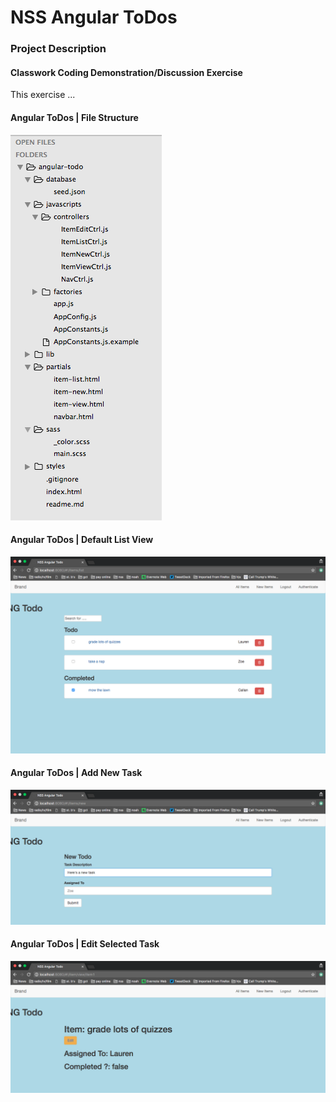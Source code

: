 # NSS Angular ToDos

### Project Description 
#### Classwork Coding Demonstration/Discussion Exercise
This exercise ... 

#### Angular ToDos | File Structure
![Angular ToDos | File Structure](https://raw.githubusercontent.com/SMITHsharon/angular-todo/screens/screens/Angular%20ToDos%20%7C%20Files%20Structure.png)

#### Angular ToDos | Default List View
![Angular ToDos | Default List View](https://raw.githubusercontent.com/SMITHsharon/angular-todo/screens/screens/Angular%20ToDos%20%7C%20Default%20View%20Lists%20All%20Items.png)

#### Angular ToDos | Add New Task
![Angular ToDos | Add New Task](https://raw.githubusercontent.com/SMITHsharon/angular-todo/screens/screens/Angular%20ToDos%20%7C%20Add%20New%20Item.png)

#### Angular ToDos | Edit Selected Task
![Angular ToDos | Edit Selected Task](https://raw.githubusercontent.com/SMITHsharon/angular-todo/screens/screens/Angular%20ToDos%20%7C%20Edit%20Selected%20Item.png)

